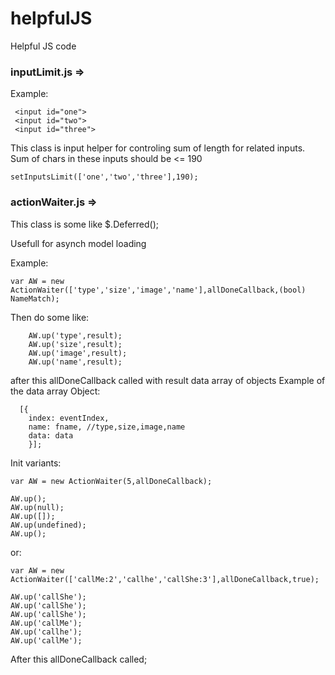 # helpfulJS
Helpful JS code

### inputLimit.js =>

Example: 
  
 ```
  <input id="one">
  <input id="two">
  <input id="three">
  ```

This class is input helper for controling sum of length for related inputs.
Sum of chars in these inputs should be <= 190
  
  `setInputsLimit(['one','two','three'],190);`


### actionWaiter.js =>

This class is some like $.Deferred();

Usefull for asynch model loading

Example: 

``` 
var AW = new ActionWaiter(['type','size','image','name'],allDoneCallback,(bool) NameMatch);
```

Then do some like:

```	
	AW.up('type',result);
	AW.up('size',result);
	AW.up('image',result);
	AW.up('name',result);
```	

after this allDoneCallback called with result data array of objects
Example of the data array Object:

```	
  [{
    index: eventIndex,
    name: fname, //type,size,image,name
    data: data
	}];
```

Init variants:

```
var AW = new ActionWaiter(5,allDoneCallback);

AW.up(); 
AW.up(null); 
AW.up([]); 
AW.up(undefined); 
AW.up(); 

```
or: 
```
var AW = new ActionWaiter(['callMe:2','callhe','callShe:3'],allDoneCallback,true);

AW.up('callShe');
AW.up('callShe');
AW.up('callShe');
AW.up('callMe');
AW.up('callhe');
AW.up('callMe');
```

After this allDoneCallback called;
